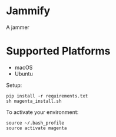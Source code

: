 # Jammify

A jammer 

# Supported Platforms
- macOS
- Ubuntu

Setup:

```
pip install -r requirements.txt
sh magenta_install.sh
```

To activate your environment:

```
source ~/.bash_profile
source activate magenta
```